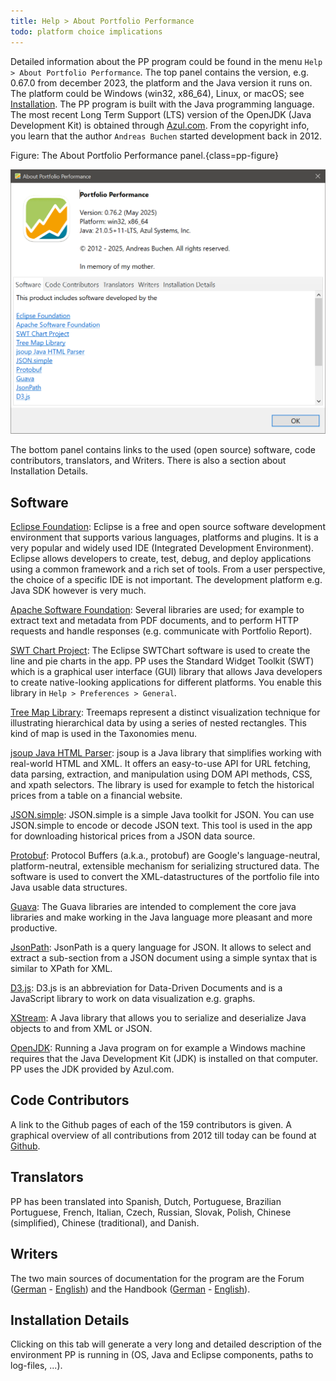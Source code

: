 ```yaml
---
title: Help > About Portfolio Performance
todo: platform choice implications
---
```

Detailed information about the PP program could be found in the menu `Help > About Portfolio Performance`. The top panel contains the version, e.g. 0.67.0 from december 2023, the platform and the Java version it runs on. The platform could be Windows (win32, x86_64), Linux, or macOS; see [Installation](../../getting-started/installation.md). The PP program is built with the Java programming language. The most recent Long Term Support (LTS) version of the OpenJDK (Java Development Kit) is obtained through [Azul.com](https://www.azul.com/downloads/?package=jdk#zulu). From the copyright info, you learn that the author `Andreas Buchen` started development back in 2012.

Figure: The About Portfolio Performance panel.{class=pp-figure}

![](images/about.png)

The bottom panel contains links to the used (open source) software, code contributors, translators, and Writers. There is also a section about Installation Details.

## Software

[Eclipse Foundation](https://www.eclipse.org/): Eclipse is a free and open source software development environment that supports various languages, platforms and plugins. It is a very popular and widely used IDE (Integrated Development Environment). Eclipse allows developers to create, test, debug, and deploy applications using a common framework and a rich set of tools. From a user perspective, the choice of a specific IDE is not important. The development platform e.g. Java SDK however is very much.

[Apache Software Foundation](https://apache.org/): Several libraries are used; for example to extract text and metadata from PDF documents, and to perform HTTP requests and handle responses (e.g. communicate with Portfolio Report). 

[SWT Chart Project](https://github.com/eclipse/swtchart/wiki): The Eclipse SWTChart software is used to create the line and pie charts in the app. PP uses the Standard Widget Toolkit (SWT) which is a graphical user interface (GUI) library that allows Java developers to create native-looking applications for different platforms. You enable this library in `Help > Preferences > General`.

[Tree Map Library](https://github.com/smurf667/treemaplib): Treemaps represent a distinct visualization technique for illustrating hierarchical data by using a series of nested rectangles. This kind of map is used in the Taxonomies menu.

[jsoup Java HTML Parser](https://jsoup.org/): jsoup is a Java library that simplifies working with real-world HTML and XML. It offers an easy-to-use API for URL fetching, data parsing, extraction, and manipulation using DOM API methods, CSS, and xpath selectors. The library is used for example to fetch the historical prices from a table on a financial website.

[JSON.simple](https://github.com/fangyidong/json-simple): JSON.simple is a simple Java toolkit for JSON. You can use JSON.simple to encode or decode JSON text. This tool is used in the app for downloading historical prices from a JSON data source.

[Protobuf](https://github.com/protocolbuffers/protobuf): Protocol Buffers (a.k.a., protobuf) are Google's language-neutral, platform-neutral, extensible mechanism for serializing structured data. The software is used to convert the XML-datastructures of the portfolio file into Java usable data structures.  

[Guava](https://github.com/google/guava): The Guava libraries are intended to complement the core java libraries and make working in the Java language more pleasant and more productive.

[JsonPath](https://github.com/json-path/JsonPath): JsonPath is a query language for JSON. It allows to select and extract a sub-section from a JSON document using a simple syntax that is similar to XPath for XML.

[D3.js](https://d3js.org/): D3.js is an abbreviation for Data-Driven Documents and is a JavaScript library to work on data visualization e.g. graphs. 

[XStream](https://github.com/x-stream/xstream): A Java library that allows you to serialize and deserialize Java objects to and from XML or JSON.

[OpenJDK](https://openjdk.org/): Running a Java program on for example a Windows machine requires that the Java Development Kit (JDK) is installed on that computer. PP uses the JDK provided by Azul.com.

## Code Contributors

A link to the Github pages of each of the 159 contributors is given. A graphical overview of all contributions from 2012 till today can be found at [Github](https://github.com/portfolio-performance/portfolio/graphs/contributors). 

## Translators

PP has been translated into Spanish, Dutch, Portuguese, Brazilian Portuguese, French, Italian, Czech, Russian, Slovak, Polish, Chinese (simplified), Chinese (traditional), and Danish.

## Writers
The two main sources of documentation for the program are the Forum ([German](https://forum.portfolio-performance.info/c/deutsch/10) - [English](https://forum.portfolio-performance.info/c/english/10)) and the Handbook ([German](https://help.portfolio-performance.info/de/) - [English](https://help.portfolio-performance.info/en/)).

## Installation Details

Clicking on this tab will generate a very long and detailed description of the environment PP is running in (OS, Java and Eclipse components, paths to log-files, ...).







